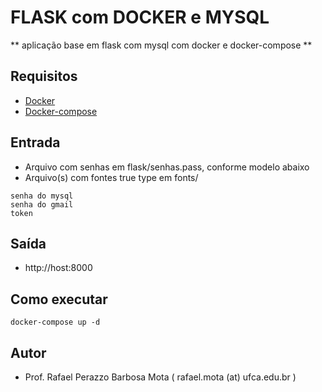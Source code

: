 # FLASK com DOCKER e MYSQL
** aplicação base em flask com mysql com docker e docker-compose **

## Requisitos

* [Docker](https://docs.docker.com/get-docker)
* [Docker-compose](https://docs.docker.com/compose/install/)

## Entrada

* Arquivo com senhas em flask/senhas.pass, conforme modelo abaixo
* Arquivo(s) com fontes true type em fonts/

```
senha do mysql
senha do gmail
token
```

## Saída

* http://host:8000

## Como executar

```
docker-compose up -d
```

## Autor

* Prof. Rafael Perazzo Barbosa Mota ( rafael.mota (at) ufca.edu.br )
